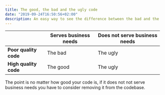 ```yaml
---
title: The good, the bad and the ugly code
date: "2019-09-24T16:50:56+02:00"
description: An easy way to see the difference between the bad and the ugly code 
---
```


| | Serves business needs | Does not serve business needs |
|---|---|---|
| **Poor quality code** | The bad | The ugly |
| **High quality code** | The good | The ugly | 

The point is no matter how good your code is, if it does not not serve business needs you have to
consider removing it from the codebase.